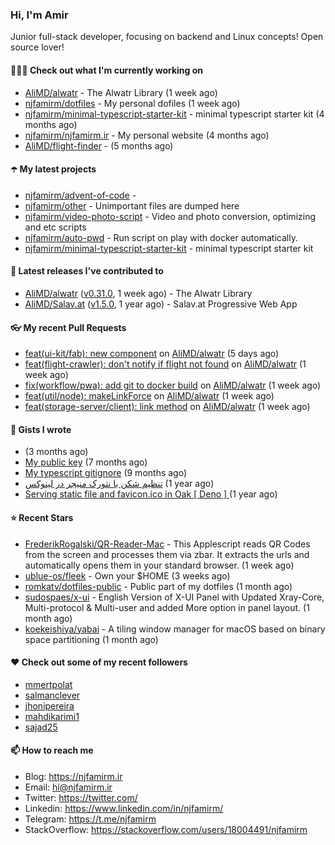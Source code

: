 ### Hi, I'm Amir

Junior full-stack developer, focusing on backend and Linux concepts!
Open source lover!

#### 👨🏻‍💻 Check out what I'm currently working on

- [AliMD/alwatr](https://github.com/AliMD/alwatr) - The Alwatr Library (1 week ago)
- [njfamirm/dotfiles](https://github.com/njfamirm/dotfiles) - My personal dofiles (1 week ago)
- [njfamirm/minimal-typescript-starter-kit](https://github.com/njfamirm/minimal-typescript-starter-kit) - minimal typescript starter kit (4 months ago)
- [njfamirm/njfamirm.ir](https://github.com/njfamirm/njfamirm.ir) - My personal website (4 months ago)
- [AliMD/flight-finder](https://github.com/AliMD/flight-finder) -  (5 months ago)

#### ☂️ My latest projects

- [njfamirm/advent-of-code](https://github.com/njfamirm/advent-of-code) - 
- [njfamirm/other](https://github.com/njfamirm/other) - Unimportant files are dumped here
- [njfamirm/video-photo-script](https://github.com/njfamirm/video-photo-script) - Video and photo conversion, optimizing and etc scripts
- [njfamirm/auto-pwd](https://github.com/njfamirm/auto-pwd) - Run script on play with docker automatically.
- [njfamirm/minimal-typescript-starter-kit](https://github.com/njfamirm/minimal-typescript-starter-kit) - minimal typescript starter kit

#### 🎉 Latest releases I've contributed to

- [AliMD/alwatr](https://github.com/AliMD/alwatr) ([v0.31.0](https://github.com/AliMD/alwatr/releases/tag/v0.31.0), 1 week ago) - The Alwatr Library
- [AliMD/Salav.at](https://github.com/AliMD/Salav.at) ([v1.5.0](https://github.com/AliMD/Salav.at/releases/tag/v1.5.0), 1 year ago) - Salav.at Progressive Web App

#### 👓 My recent Pull Requests

- [feat(ui-kit/fab): new component](https://github.com/AliMD/alwatr/pull/1148) on [AliMD/alwatr](https://github.com/AliMD/alwatr) (5 days ago)
- [feat(flight-crawler): don&#39;t notify if flight not found](https://github.com/AliMD/alwatr/pull/1141) on [AliMD/alwatr](https://github.com/AliMD/alwatr) (1 week ago)
- [fix(workflow/pwa): add git to docker build](https://github.com/AliMD/alwatr/pull/1132) on [AliMD/alwatr](https://github.com/AliMD/alwatr) (1 week ago)
- [feat(util/node): makeLinkForce](https://github.com/AliMD/alwatr/pull/1128) on [AliMD/alwatr](https://github.com/AliMD/alwatr) (1 week ago)
- [feat(storage-server/client): link method](https://github.com/AliMD/alwatr/pull/1126) on [AliMD/alwatr](https://github.com/AliMD/alwatr) (1 week ago)

#### 📓 Gists I wrote

- [](https://gist.github.com/022d07ecd84e69ad31ef0bcd32d86b59) (3 months ago)
- [My public key](https://gist.github.com/879f720c9ca74a0934ce571b7285ed34) (7 months ago)
- [My typescript gitignore](https://gist.github.com/6a40b1912daab3f91a02a7b53f3f76c3) (9 months ago)
- [تنظیم شکن با نتورک منیجر در لینوکس](https://gist.github.com/cc40c344e89bdcdf77085cbf1fc05162) (1 year ago)
- [Serving static file and favicon.ico in Oak [ Deno ] ](https://gist.github.com/9bcaca2b6a672e729c099193b4aafe9f) (1 year ago)

#### ⭐ Recent Stars

- [FrederikRogalski/QR-Reader-Mac](https://github.com/FrederikRogalski/QR-Reader-Mac) - This Applescript reads QR Codes from the screen and processes them via zbar. It extracts the urls and automatically opens them in your standard browser. (1 week ago)
- [ublue-os/fleek](https://github.com/ublue-os/fleek) - Own your $HOME (3 weeks ago)
- [romkatv/dotfiles-public](https://github.com/romkatv/dotfiles-public) - Public part of my dotfiles (1 month ago)
- [sudospaes/x-ui](https://github.com/sudospaes/x-ui) - English Version of X-UI Panel with Updated Xray-Core, Multi-protocol &amp; Multi-user and added More option in panel layout. (1 month ago)
- [koekeishiya/yabai](https://github.com/koekeishiya/yabai) - A tiling window manager for macOS based on binary space partitioning (1 month ago)

#### ♥️ Check out some of my recent followers

- [mmertpolat](https://github.com/mmertpolat)
- [salmanclever](https://github.com/salmanclever)
- [jhonipereira](https://github.com/jhonipereira)
- [mahdikarimi1](https://github.com/mahdikarimi1)
- [sajad25](https://github.com/sajad25)

#### 📫 How to reach me

- Blog: https://njfamirm.ir
- Email: hi@njfamirm.ir
- Twitter: https://twitter.com/
- Linkedin: https://www.linkedin.com/in/njfamirm/
- Telegram: https://t.me/njfamirm
- StackOverflow: https://stackoverflow.com/users/18004491/njfamirm
